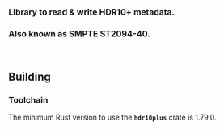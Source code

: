 ### Library to read & write HDR10+ metadata.  
### Also known as SMPTE ST2094-40.

&nbsp;

## **Building**
### **Toolchain**

The minimum Rust version to use the **`hdr10plus`** crate is 1.79.0.

